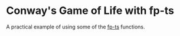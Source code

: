 # Conway's Game of Life with fp-ts

A practical example of using some of the [fp-ts](https://github.com/gcanti/fp-ts) functions.
